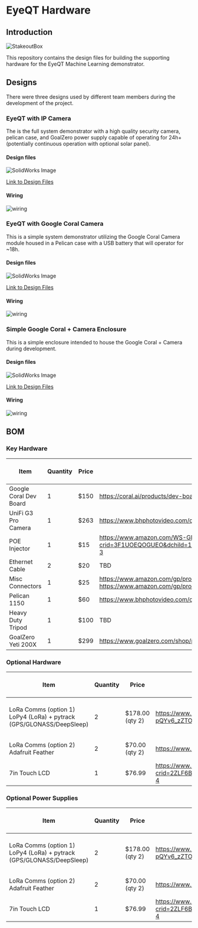 # EyeQT Hardware

## Introduction

![StakeoutBox](documentation/images/001.jpg)

This repository contains the design files for building the supporting hardware for the EyeQT Machine Learning demonstrator.

## Designs

There were three designs used by different team members during the development of the project.

### EyeQT with IP Camera

The is the full system demonstrator with a high quality security camera, pelican case, and GoalZero power supply capable of operating for 24h+ (potentially continuous operation with optional solar panel).

#### Design files

![SolidWorks Image](documentation/images/005.jpg)

[Link to Design Files](3d-design-files)

#### Wiring

![wiring](documentation/images/003.jpeg)

### EyeQT with Google Coral Camera

This is a simple system demonstrator utilizing the Google Coral Camera module housed in a Pelican case with a USB battery that will operator for ~18h.

#### Design files

![SolidWorks Image](documentation/images/006.jpg)

[Link to Design Files](3d-design-files)

#### Wiring

![wiring](documentation/images/002.jpeg)

### Simple Google Coral + Camera Enclosure

This is a simple enclosure intended to house the Google Coral + Camera during development.

#### Design files

![SolidWorks Image](documentation/images/006.jpg)

[Link to Design Files](3d-design-files)

#### Wiring

![wiring](documentation/images/004.jpeg)

## BOM

### Key Hardware

| Item                    | Quantity | Price | Link                                                                                                                                                                                                        | Power Datasheet Spec | Power Actual Measured | Weight  | Other |
|-------------------------|----------|-------|-------------------------------------------------------------------------------------------------------------------------------------------------------------------------------------------------------------|----------------------|-----------------------|---------|-------|
| Google Coral Dev Board  | 1        | $150  | https://coral.ai/products/dev-board                                                                                                                                                                         | 15W                  |                       | < 1lbs  |       |
| UniFi G3 Pro Camera     | 1        | $263  | https://www.bhphotovideo.com/c/product/1387763-REG/ubiquiti_networks_uvc_g3_pro_unifi_video_g3_pro_1080p.html                                                                                               | 12.5W                |                       | 1.5lbs  |       |
| POE Injector            | 1        | $15   | https://www.amazon.com/WS-GPOE-1-WM-Gigabit-Passive-Ethernet-Injector/dp/B00ENNUWO4/ref=sr_1_3?crid=3F1UOEQOGUEO&dchild=1&keywords=24v+poe+injector+dc&qid=1591818504&sprefix=24v+poe+i%2Caps%2C146&sr=8-3  | N/A                  |                       | < 1lbs  |       |
| Ethernet Cable          | 2        | $20   | TBD                                                                                                                                                                                                         | N/A                  |                       | < 1lbs  |       |
| Misc Connectors         | 1        | $25   | https://www.amazon.com/gp/product/B07KSSV8LD/ref=ox_sc_act_title_3?smid=A323VFV6W4CN1S&psc=1     https://www.amazon.com/gp/product/B08169ZB5C/ref=ox_sc_act_title_6?smid=A3MDC9KUHU6B27&psc=1               | N/A                  |                       |         |       |
| Pelican 1150            | 1        | $60   | https://www.bhphotovideo.com/c/product/83166-REG/Pelican_1150_000_110_1150_Case_with_Foam.html                                                                                                              | N/A                  |                       | ~3lbs   |       |
| Heavy Duty Tripod       | 1        | $100  | TBD                                                                                                                                                                                                         | N/A                  |                       | ~10lbs  |       |
| GoalZero Yeti 200X      | 1        | $299  | https://www.goalzero.com/shop/portable-power/goal-zero-yeti-200x/                                                                                                                                           | 187Wh (Li-ion)       |                       | 5lbs    |       |

### Optional Hardware

| Item                                                                        | Quantity  | Price            | Link                                                                                                                                                                                                                                | Power Datasheet Spec  | Power Actual Measured  | Weight   | Other                         |
|-----------------------------------------------------------------------------|-----------|------------------|-------------------------------------------------------------------------------------------------------------------------------------------------------------------------------------------------------------------------------------|-----------------------|------------------------|----------|-------------------------------|
| LoRa Comms  (option 1)     LoPy4 (LoRa) +  pytrack (GPS/GLONASS/DeepSleep)  | 2         | $178.00 (qty 2)  | https://www.sparkfun.com/products/14674     https://www.arrow.com/en/products/pytrack/pycom-ltd?gclid=Cj0KCQjw2PP1BRCiARIsAEqv-pQYv6_zZTOPEGluY6ujHW9V3s7nRozhEoCmTeF9tF68LORfolGYmOAaAqaiEALw_wcB                                  | 330mW                 |                        | 3 oz.    | Range: up to 5km  BW: 125kHz  |
| LoRa Comms  (option 2)  Adafruit Feather                                    | 2         | $70.00 (qty 2)   | https://www.adafruit.com/product/3178                                                                                                                                                                                               | ~400mW (estimated)    |                        | << 3oz   | Range: ?  BW: 125kHz          |
| 7in Touch LCD                                                               | 1         | $76.99           | https://www.amazon.com/Lebula-Touchscreen-Raspberry-1024X600-Capacitive/dp/B07VNX4ZWY/ref=sr_1_4?crid=2ZLF6BWNR49J9&dchild=1&keywords=7+in+capacitive+touchscreen+raspberry+pi&qid=1591041969&sprefix=7in+capac%2Caps%2C139&sr=8-4  | ?                     | 5.2W                   | 0.5lbs   |                               |

### Optional Power Supplies

| Item                                                                        | Quantity  | Price            | Link                                                                                                                                                                                                                                | Power Datasheet Spec  | Power Actual Measured  | Weight   | Other                         |
|-----------------------------------------------------------------------------|-----------|------------------|-------------------------------------------------------------------------------------------------------------------------------------------------------------------------------------------------------------------------------------|-----------------------|------------------------|----------|-------------------------------|
| LoRa Comms  (option 1)     LoPy4 (LoRa) +  pytrack (GPS/GLONASS/DeepSleep)  | 2         | $178.00 (qty 2)  | https://www.sparkfun.com/products/14674     https://www.arrow.com/en/products/pytrack/pycom-ltd?gclid=Cj0KCQjw2PP1BRCiARIsAEqv-pQYv6_zZTOPEGluY6ujHW9V3s7nRozhEoCmTeF9tF68LORfolGYmOAaAqaiEALw_wcB                                  | 330mW                 |                        | 3 oz.    | Range: up to 5km  BW: 125kHz  |
| LoRa Comms  (option 2)  Adafruit Feather                                    | 2         | $70.00 (qty 2)   | https://www.adafruit.com/product/3178                                                                                                                                                                                               | ~400mW (estimated)    |                        | << 3oz   | Range: ?  BW: 125kHz          |
| 7in Touch LCD                                                               | 1         | $76.99           | https://www.amazon.com/Lebula-Touchscreen-Raspberry-1024X600-Capacitive/dp/B07VNX4ZWY/ref=sr_1_4?crid=2ZLF6BWNR49J9&dchild=1&keywords=7+in+capacitive+touchscreen+raspberry+pi&qid=1591041969&sprefix=7in+capac%2Caps%2C139&sr=8-4  | ?                     | 5.2W                   | 0.5lbs   |                               |
